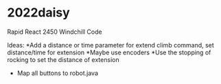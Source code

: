 # 2022daisy
Rapid React 2450 Windchill Code

Ideas:
*Add a distance or time parameter for extend climb command, set distance/time for extension
*Maybe use encoders
*Use the stopping of rocking to set the distance of extension
* Map all buttons to robot.java
